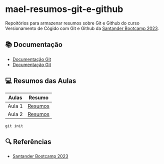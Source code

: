 # mael-resumos-git-e-github

Repoitórios para armazenar resumos sobre Git e Github do curso Versionamento de Cógido com Git e Github da [Santander Bootcamp 2023](https://web.dio.me/track/71477949-f762-43c6-9bf2-9cf3d7f61d4a).

## 📚 Documentação
- [Documentação Git](https://git-scm.com/doc)
- [Documentação Git](https://docs.github.com/pt)

## 💻 Resumos das Aulas

| Aulas | Resumo |
| ------ | -------
| Aula 1 | [Resumos]() |
| Aula 2 | [Resumos]() |

```
git init
```

## 🔍 Referências 
- [Santander Bootcamp 2023](https://web.dio.me/track/71477949-f762-43c6-9bf2-9cf3d7f61d4a)
